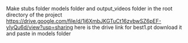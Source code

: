 Make stubs folder models folder and output_videos folder in the root directory of the project
https://drive.google.com/file/d/1j6XmbJKGTuCt16zvbwSZ6pEF-yIyQu6d/view?usp=sharing here is the drive link for best1.pt download it and paste in models folder
